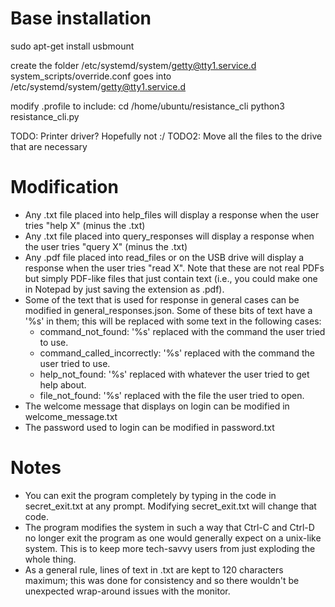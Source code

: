 # Base installation

sudo apt-get install usbmount

create the folder /etc/systemd/system/getty@tty1.service.d
system_scripts/override.conf goes into /etc/systemd/system/getty@tty1.service.d

modify .profile to include:
cd /home/ubuntu/resistance_cli
python3 resistance_cli.py

TODO: Printer driver? Hopefully not :/
TODO2: Move all the files to the drive that are necessary

# Modification

* Any .txt file placed into help_files will display a response when the user tries "help X" (minus the .txt)
* Any .txt file placed into query_responses will display a response when the user tries "query X" (minus the .txt)
* Any .pdf file placed into read_files or on the USB drive will display a response when the user tries "read X". Note that these are not real PDFs but simply PDF-like files that just contain text (i.e., you could make one in Notepad by just saving the extension as .pdf).
* Some of the text that is used for response in general cases can be modified in general_responses.json. Some of these bits of text have a '%s' in them; this will be replaced with some text in the following cases:
  * command_not_found: '%s' replaced with the command the user tried to use.
  * command_called_incorrectly: '%s' replaced with the command the user tried to use.
  * help_not_found: '%s' replaced with whatever the user tried to get help about.
  * file_not_found: '%s' replaced with the file the user tried to open.
* The welcome message that displays on login can be modified in welcome_message.txt
* The password used to login can be modified in password.txt

# Notes

* You can exit the program completely by typing in the code in secret_exit.txt at any prompt. Modifying secret_exit.txt will change that code.
* The program modifies the system in such a way that Ctrl-C and Ctrl-D no longer exit the program as one would generally expect on a unix-like system. This is to keep more tech-savvy users from just exploding the whole thing.
* As a general rule, lines of text in .txt are kept to 120 characters maximum; this was done for consistency and so there wouldn't be unexpected wrap-around issues with the monitor.
